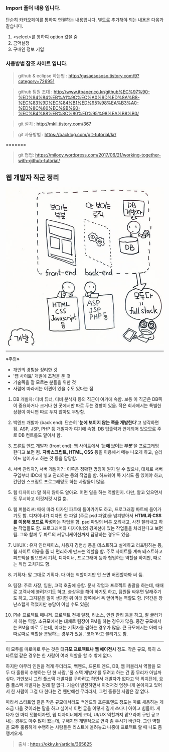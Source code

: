### Import 폴더 내용 입니다.
단순히 카카오페이를 통하여 연결하는 내용입니다. 별도로 추가해야 되는 내용은 다음과 같습니다.
  1. &lt;select&gt;를 통하여 option 값을 줌
  2. 금액설정
  3. 구매인 정보 기입


### 사용방법 참조 사이트 입니다.
> github & eclipse 하는법 : http://gasaesososo.tistory.com/9?category=726951

> github 팀원 초대 : http://www.itpaper.co.kr/github%EC%97%90-%ED%94%84%EB%A1%9C%EC%A0%9D%ED%8A%B8-%EC%83%9D%EC%84%B1%ED%95%98%EA%B3%A0-%ED%8C%80%EC%9B%90-%EC%B4%88%EB%8C%80%ED%95%98%EA%B8%B0/

> git 설치 : http://mkil.tistory.com/367

> git 사용방법 : https://backlog.com/git-tutorial/kr/


=======
> git 협업: https://milooy.wordpress.com/2017/06/21/working-together-with-github-tutorial/

## 웹 개발자 직군 정리
![직군](./temp_images/job_oragnization.jpg)
<hr>

  

※주의※

-   개인의 경험을 정리한 것
-   '웹 사이트' 개발에 초점을 둔 것
-   기술쪽을 잘 모르는 분들을 위한 것
-   사람에 따라서는 이견이 있을 수도 있다는 점

  

1.  DB 개발자: 디비 튜너, 디비 분석자 등의 직군이 여기에 속함. 보통 이 직군은 DB쪽이 중요하거나 크거나 한 곳에서만 따로 두는 경향이 있음. 작은 회사에서는 특별한 상황이 아니면 따로 두지 않아도 무방함.
2.  백엔드 개발자 (back end): 단순히 '**눈에 보이지 않는 쪽을 개발한다**'고 생각하면 됨. ASP, JSP, PHP 등 개발자가 여기에 속함. DB 입출력과 연계되어 있으므로 주로 DB 컨트롤도 맡아서 함.
3.  프론트 엔드 개발자 (front end): 웹 사이트에서 '**눈에 보이는 부분**'을 프로그래밍 한다고 보면 됨. **자바스크립트, HTML, CSS** 등을 이용해서 메뉴 나오게 하고, 슬라이드 넘어가고 하는 것 등을 담당함.
4.  서버 관리자?, 서버 개발자? : 이쪽은 정확한 명칭이 뭔지 알 수 없으나, 대체로 서버 구입부터 IDC에 넣고 관리하는 등의 작업을 함. 하드웨어 쪽 지식도 좀 있어야 하고, 간단한 스크립트 프로그래밍도 하는 사람들이 많음.  
    
5.  웹 디자이너: 말 하지 않아도 알아요. 어떤 일을 하는 역할인지. 다만, 알고 있으면서도 무시하고 이것저것 시킬 뿐.
6.  웹 퍼블리셔: 때에 따라 디자인 파트에 들아가기도 하고, 프로그래밍 파트에 들어가기도 함. 디자이너가 디자인 한 파일 (주로 psd 파일)을 넘겨받아서 **HTML과 CSS를 이용해 코드로 작성**하는 작업을 함. psd 파일의 버튼 오려내고, 사진 잘라내고 하는 작업들도 함. 프로그래머와 디자이너의 경계선에 있는 작업들을 처리한다고 보면 됨. 그와 함께 두 파트의 커뮤니케이션까지 담당하는 경우도 있음.
7.  UI/UX  : 유저 인터페이스, 사용자 경험성 등을 테스트하고 설계하고 리포팅하는 등, 웹 사이트 이용을 좀 더 편리하게 만드는 역할을 함. 주로 사이트를 계속 테스트하고 피드백을 받으면서 기획, 디자이너, 프로그래머 등과 협업하는 역할을 하지만, 때로는 직접 고치기도 함.  
    
8.  기획자: 말 그대로 기획자. 다 아는 역할이지만 안 쓰면 허전할까봐 써 둠.
9.  팀장: 주로 사장, 임원, 고객 호출에 응함. 문서 작업과 프로젝트 총괄을 하는데, 때때로 고객사에 불려가기도 하고, 술상무를 해야 하기도 하고, 팀원들 싸우면 달래주기도 하고, 그지같은 일이 생기면 위 아래 양쪽에서 욕 얻어먹는 역할도 함. (약간은 장난스럽게 적었지만 농담이 아닐 수도 있음)
10.  PM: 프로젝트 매니저. 프로젝트 전체 일정, 리소스, 인원 관리 등을 하고, 잘 굴러가게 하는 역할. 소규모에서는 대체로 팀장이 PM을 하는 경우가 많음. 중간 규모에서는 PM을 따로 두는데, 이때는 기획자를 겸하는 경우가 많음. 큰 규모에서는 아예 다 따로따로 역할을 분담하는 경우가 있음. '코더'라고 불리기도 함.

<hr>

이 모두를 따로따로 두는 것은 **대규모 프로젝트나 웹 에이전시** 정도. 작은 규모, 특히 스타트업 같은 경우는 한 사람이 여러 역할을 할 수 밖에 없다.

하지만 아무리 인원을 적게 두더라도, 백엔드, 프론트 엔드, DB, 웹 퍼블리셔 역할을 모두 다 훌륭히 수행하는 단 한 사람, '풀 스택 개발자'를 두려고 하는 건 좀 무리가 아닐까 싶다. 가만보니 그런 풀스택 개발자를 구하려고 하면서 개발자가 없다고 막 외치던데, 요즘 풀스택 개발자는 원래 잘 없다. 기술이 발전하면서 이것저것 엄청나게 쏟아지고 있어서 한 사람이 그걸 다 한다는 건 웬만해선 무리라서, 그런 훌륭한 사람은 잘 없다.  

따라서 스타트업 같은 작은 규모에서라도 백엔드와 프론트엔드 정도는 따로 채용하는 게 조금 나을 것이라는 말을 하고 싶어서 이런 글을 이렇게 길게 쓰다니 아이고 힘들어. 게다가 한 마디 덧붙이자면, 웹 디자이너에게 코더, UI/UX 역할까지 맡으라며 구인 공고 내는 경우도 아주 많이 봤는데, 구해지면 개별적으로 연락 좀 주시기 바란다. 그런 역할을 모두 훌륭하게 수행하는 사람들은 리스트에 올려놓고 나중에 프로젝트 할 때 나도 좀 땡겨오게.

> 출처 : https://okky.kr/article/365625

